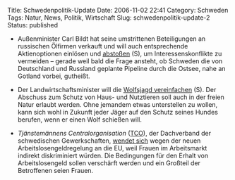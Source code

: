 Title: Schwedenpolitik-Update
Date: 2006-11-02 22:41
Category: Schweden
Tags: Natur, News, Politik, Wirtschaft
Slug: schwedenpolitik-update-2
Status: published

-   Außenminister Carl Bildt hat seine umstrittenen Beteiligungen an
    russischen Ölfirmen verkauft und will auch entsprechende
    Aktienoptionen einlösen und
    [abstoßen](http://www.sr.se/Ekot/artikel.asp?artikel=1004892) (S),
    um Interessenskonflikte zu vermeiden – gerade weil bald die Frage
    ansteht, ob Schweden die von Deutschland und Russland geplante
    Pipeline durch die Ostsee, nahe an Gotland vorbei, gutheißt.
-   Der Landwirtschaftsminister will die [Wolfsjagd
    vereinfachen](http://www.sr.se/Ekot/artikel.asp?artikel=1007264)
    (S). Der Abschuss zum Schutz von Haus- und Nutztieren soll auch in
    der freien Natur erlaubt werden. Ohne jemandem etwas unterstellen zu
    wollen, kann sich wohl in Zukunft jeder Jäger auf den Schutz seines
    Hundes berufen, wenn er einen Wolf schießen will.

-   *Tjänstemännens Centralorganisation* ([TCO](http://www.tco.se/)),
    der Dachverband der schwedischen Gewerkschaften, [wendet
    sich](http://www.sr.se/cgi-bin/International/nyhetssidor/artikel.asp?ProgramID=2108&Nyheter=&format=1&artikel=1011045)
    wegen der neuen Arbeitslosengeldregelung an die EU, weil Frauen im
    Arbeitsmarkt indirekt diskriminiert würden. Die Bedingungen für den
    Erhalt von Arbeitslosengeld sollen verschärft werden und ein
    Großteil der Betroffenen seien Frauen.

